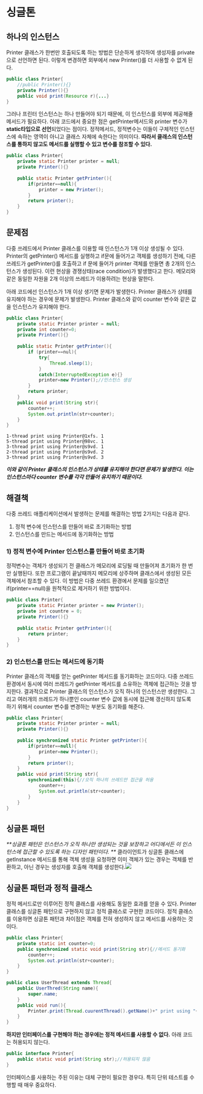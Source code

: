 # 싱글톤
## 하나의 인스턴스
Printer 클래스가 한번만 호출되도록 하는 방법은 단순하게 생각하여 생성자를 private으로 선언하면 된다. 이렇게 변경하면 외부에서 new Printer()를 더 사용할 수 없게 된다. 
```java
public class Printer{
	//public Printer(){}
    private Printer(){}
    public void print(Resource r){...}
}
```
그러나 프린터 인스턴스는 하나 만들어야 되기 때문에, 이 인스턴스를 외부에 제공해줄 메서드가 필요하다. 
아래 코드에서 중요한 점은 getPrinter메서드와 printer 변수가 **static타입으로 선언**되었다는 점이다. 정적메서드, 정적변수는 이들이 구체적인 인스턴스에 속하는 영역이 아니고 클래스 자체에 속한다는 의미이다. **따라서 클래스의 인스턴스를 통하지 않고도 메서드를 실행할 수 있고 변수를 참조할 수 있다.**
```java
public class Printer{
	private static Printer printer = null;
    private Printer(){}
    
    public static Printer getPrinter(){
    	if(printer==null){
        	printer = new Printer();
        }
        return printer();
    }
}
```
## 문제점
다중 쓰레드에서 Printer 클래스를 이용할 때 인스턴스가 1개 이상 생성될 수 있다. Printer의 getPrinter() 메서드를 실행하고 if문에 들어가고 객체를 생성하기 전에, 다른 쓰레드가 getPrinter()를 호출하고 if 문에 들어가 printer 객체를 만들면 총 2개의 인스턴스가 생성된다. 이런 현상을 경쟁상태(race condition)가 발생했다고 한다. 메모리와 같은 동일한 자원을 2개 이상의 쓰레드가 이용하려는 현상을 말한다. 

아래 코드에선 인스턴스가 1개 이상 생기면 문제가 발생한다. Printer 클래스가 상태를 유지해야 하는 경우에 문제가 발생한다. Printer 클래스와 같이 counter 변수와 같은 값을 인스턴스가 유지해야 한다.

```java
public class Printer{
	private static Printer printer = null;
    private int counter=0;
    private Printer(){}
    
    public static Printer getPrinter(){
    	if (printer==nul){
        	try{
            	Thread.sleep(1);
            }
            catch(InterruptedException e){}
            printer=new Printer();//인스턴스 생성
        }
        return printer;
    }
    public void print(String str){
    	counter++;
      	System.out.println(str+counter);
    }
}
```


	1-thread print using Printer@1xfs. 1
    5-thread print using Printer@98vc. 1
    3-thread print using Printer@s9vd. 1
    2-thread print using Printer@s9vd. 2
    3-thread print using Printer@s9vd. 3
    
_**이와 같이 Printer 클래스의 인스턴스가 상태를 유지해야 한다면 문제가 발생한다. 이는 인스턴스마다 counter 변수를 각각 만들어 유지하기 때문이다.**_

## 해결책
다중 쓰레드 애플리케이션에서 발생하는 문제를 해결하는 방법 2가지는 다음과 같다. 
1. 정적 변수에 인스턴스를 만들어 바로 초기화하는 방법
2. 인스턴스를 만드는 메서드에 동기화하는 방법

### 1) 정적 변수에 Printer 인스턴스를 만들어 바로 초기화
정적변수는 객체가 생성되기 전 클래스가 메모리에 로딩될 때 만들어져 초기화가 한 번만 실행된다. 또한 프로그램이 끝날때까지 메모리에 상주하며 클래스에서 생성된 모든 객체에서 참조할 수 있다. 이 방법은 다중 쓰레드 환경에서 문제를 일으켰던 if(printer==null)을 원척적으로 제거하기 위한 방법이다.  
```java
public class Printer{
	private static Printer printer = new Printer();
    private int countre = 0;
    private Printer(){}
    
    public static Printer getPrinter(){
    	return printer;
    }
}
```
### 2) 인스턴스를 만드는 메서드에 동기화
Printer 클래스의 객체를 얻는 getPrinter 메서드를 동기화하는 코드이다. 다중 쓰레드 환경에서 동시에 여러 쓰레드가 getPrinter 메서드를 소유하는 객체에 접근하는 것을 방지한다. 결과적으로 Printer 클래스의 인스턴스가 오직 하나의 인스턴스만 생성한다.
그리고 여러개의 쓰레드가 하나뿐인 counter 변수 값에 동시에 접근해 갱신하지 않도록 하기 위해서 counter 변수를 변경하는 부분도 동기화를 해준다.
```java
public class Printer{
	private static Printer printer = null;
    private Printer(){}
    
    public synchronized static Printer getPrinter(){
    	if(printer==null){
        	printer=new Printer();
        }
        return printer();
    }
    public void print(String str){
    	synchronized(this){//오직 하나의 쓰레드만 접근을 허용
        	counter++;
            System.out.println(str+counter);
        }	
    }
}	
```

## 싱글톤 패턴
_**싱글톤 패턴은 인스턴스가 오직 하나만 생성되는 것을 보장하고 어디에서든 이 인스턴스에 접근할 수 있도록 하는 디자인 패턴이다. **_
클라이언트가 싱글톤 클래스에 getInstance 메서드를 통해 객체 생성을 요청하면 이미 객체가 있는 경우는 객체를 반환하고, 아닌 경우는 생성자를 호출해 객체를 생성한다.![](https://velog.velcdn.com/images/yh_lee/post/8dae2c64-8a64-4f68-b677-46b883371e87/image.png)

## 싱글톤 패턴과 정적 클래스
정적 메서드로만 이루어진 정적 클래스를 사용해도 동일한 효과를 얻을 수 있다. Printer 클래스를 싱글톤 패턴으로 구현하지 않고 정적 클래스로 구현한 코드이다. 정적 클래스를 이용하면 싱글톤 패턴과 차이점은 객체를 전혀 생성하지 않고 메서드를 사용하는 것이다. 
```java
public class Printer{
	private static int counter=0;
    public synchronized static void print(String str){//메서드 동기화
    	counter++;
        System.out.println(str+counter);
    }
}

public class UserThread extends Thread{
	public UserThred(String name){
    	super.name;
    }
	public void run(){
    	Printer.print(Thread.cuurentThread().getName()+" print using "+".");
    }
}
```
**하지만 인터페이스를 구현해야 하는 경우에는 정적 메서드를 사용할 수 없다.** 아래 코드는 허용되지 않는다.
```java
public interface Printer{
	public static void print(String str);//허용되지 않음
}
```

인터페이스를 사용하는 주된 이유는 대체 구현이 필요한 경우다. 특히 단위 테스트를 수행할 때 매우 중요하다. 